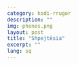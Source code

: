 ```yaml
---
category: kodi-rrugor
description: ""
img: phones.png
layout: post
title: "Shpejtësia"
excerpt: ""
lang: sq
---
```


